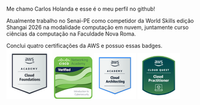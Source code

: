 <p allign="center">
Me chamo Carlos Holanda e esse é o meu perfil no github!

Atualmente trabalho no Senai-PE como competidor da World Skills edição Shangai 2026 na modalidade computação em nuvem, 
juntamente curso ciências da computação na Faculdade Nova Roma.


Conclui quatro certificações da AWS e possuo essas badges.
<br>
<img src="aws-academy-graduate-aws-academy-cloud-foundations.png" width="120" height="130" alt="aws certificate"> <img src="introduction-to-cybersecurity.png" width="100" height="110" alt="aws certificate"> <img src="certificadoarquiteto.png" width="110" height="120" alt="aws certificate"> <img src="cloudquestcertificado.png" width="110" height="120" alt="aws certificate">
</br>

</p>
